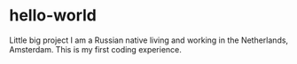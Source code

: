 # hello-world
Little big project
I am a Russian native living and working in the Netherlands, Amsterdam. This is my first coding experience.
